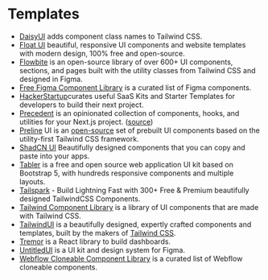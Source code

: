 # Templates

- [DaisyUI](https://daisyui.com) adds component class names to Tailwind CSS.
- [Float UI](https://floatui.com) beautiful, responsive UI components and website templates with modern design, 100% free and open-source.
- [Flowbite](https://flowbite.com) is an open-source library of over 600+ UI components, sections, and pages built with the utility classes from Tailwind CSS and designed in Figma.
- [Free Figma Component Library](https://www.figcomponents.com) is a curated list of Figma components.
- [HackerStartup](https://hackerstartup.com)curates useful SaaS Kits and Starter Templates for developers to build their next project.
- [Precedent](https://precedent.vercel.app) is an opinionated collection of components, hooks, and utilities for your Next.js project. ([source](https://github.com/steven-tey/precedent))
- [Preline](https://preline.co) UI is an [open-source](https://github.com/htmlstreamofficial/preline) set of prebuilt UI components based on the utility-first Tailwind CSS framework.
- [ShadCN UI](https://ui.shadcn.com) Beautifully designed components that you can copy and paste into your apps.
- [Tabler](https://tabler.io) is a free and open source web application UI kit based on Bootstrap 5, with hundreds responsive components and multiple layouts.
- [Tailspark](https://tailspark.co) - Build Lightning Fast with 300+ Free & Premium beautifully designed TailwindCSS Components.
- [Tailwind Component Library](https://www.tailbits.com) is a library of UI components that are made with Tailwind CSS.
- [TailwindUI](https://tailwindui.com) is a beautifully designed, expertly crafted components and templates, built by the makers of [Tailwind CSS](https://tailwindcss.com).
- [Tremor](https://www.tremor.so) is a React library to build dashboards.
- [UntitledUI](https://www.untitledui.com)  is a UI kit and design system for Figma. 
- [Webflow Cloneable Component Library](https://www.flowponent.com) is a curated list of Webflow cloneable components.
